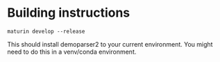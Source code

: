 # Building instructions

```maturin develop --release```


This should install demoparser2 to your current environment. You might need to do this in a venv/conda environment.
